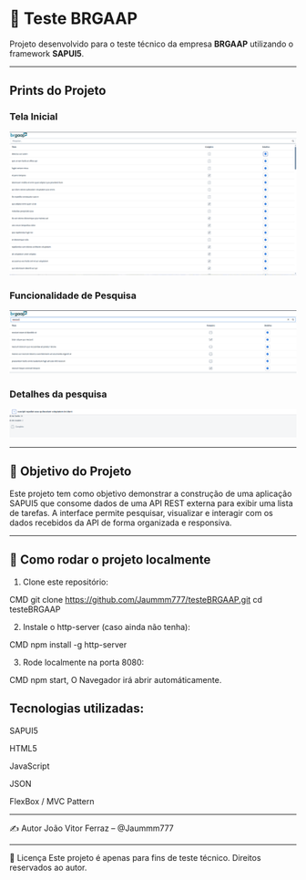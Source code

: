 # 📌 Teste BRGAAP

Projeto desenvolvido para o teste técnico da empresa **BRGAAP** utilizando o framework **SAPUI5**.

---

## Prints do Projeto

### Tela Inicial
![alt text](image.png)

### Funcionalidade de Pesquisa
![alt text](image-1.png)

### Detalhes da pesquisa
![alt text](image-2.png)

---

## 🧠 Objetivo do Projeto

Este projeto tem como objetivo demonstrar a construção de uma aplicação SAPUI5 que consome dados de uma API REST externa para exibir uma lista de tarefas. A interface permite pesquisar, visualizar e interagir com os dados recebidos da API de forma organizada e responsiva.

---

## 🚀 Como rodar o projeto localmente

1. Clone este repositório:

CMD
git clone https://github.com/Jaummm777/testeBRGAAP.git
cd testeBRGAAP

2. Instale o http-server (caso ainda não tenha):

CMD
npm install -g http-server

3. Rode localmente na porta 8080:

CMD
npm start,
O Navegador irá abrir automáticamente.

Tecnologias utilizadas:
---



SAPUI5

HTML5

JavaScript

JSON

FlexBox / MVC Pattern

---

✍️ Autor
João Vitor Ferraz – @Jaummm777

---
📝 Licença
Este projeto é apenas para fins de teste técnico. Direitos reservados ao autor.
